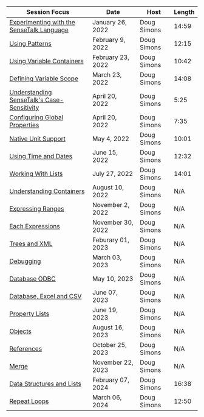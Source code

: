 Session Focus | Date | Host | Length
---- | ---- | ---- | ----
[Experimenting with the SenseTalk Language](/220126-experimentation/) | January 26, 2022 | Doug Simons | 14:59
[Using Patterns](/220209-patterns/) | February 9, 2022 | Doug Simons | 12:15
[Using Variable Containers](/220223-variables/) | February 23, 2022 | Doug Simons | 10:42
[Defining Variable Scope](/220323-variable_scopes/) | March 23, 2022 | Doug Simons | 14:08
[Understanding SenseTalk's Case-Sensitivity](/220420-case_sensitivity/) | April 20, 2022 | Doug Simons | 5:25
[Configuring Global Properties](/220420-global_properties/) | April 20, 2022 | Doug Simons | 7:35
[Native Unit Support](/220504-units/) | May 4, 2022 | Doug Simons | 10:01
[Using Time and Dates](/220615-dates/) | June 15, 2022 | Doug Simons | 12:32
[Working With Lists](/220727-lists/) | July 27, 2022 | Doug Simons | 14:01
[Understanding Containers](/220810-containers/) | August 10, 2022 | Doug Simons | N/A
[Expressing Ranges](/221102-ranges/) | November 2, 2022 | Doug Simons | N/A
[Each Expressions](/221130-each_expressions/) | November 30, 2022 | Doug Simons | N/A
[Trees and XML](/230201-trees/) | Feburary 01, 2023 | Doug Simons | N/A
[Debugging](/230329_debugging/) | March 03, 2023 | Doug Simons | N/A
[Database ODBC](/230510-databases/) | May 10, 2023 | Doug Simons | N/A
[Database, Excel and CSV](/230607-excel_databases/) | June 07, 2023 | Doug Simons | N/A
[Property Lists](/230719-property_list/) | June 19, 2023 | Doug Simons | N/A
[Objects](/230820-Objects/) | August 16, 2023 | Doug Simons | N/A
[References](/231025-references/) | October 25, 2023 | Doug Simons | N/A
[Merge](/231122-merge/) | November 22, 2023 | Doug Simons | N/A
[Data Structures and Lists](/240207-data_structures/) | February 07, 2024 | Doug Simons | 16:38
[Repeat Loops](/240306-repeat_loops/) | March 06, 2024 | Doug Simons | 12:50